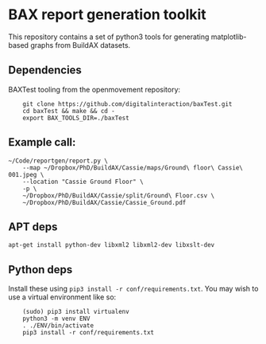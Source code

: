 # BAX report generation toolkit

This repository contains a set of python3 tools for generating matplotlib-based
graphs from BuildAX datasets.

## Dependencies
BAXTest tooling from the openmovement repository:

```
    git clone https://github.com/digitalinteraction/baxTest.git
    cd baxTest && make && cd -
    export BAX_TOOLS_DIR=./baxTest
```

## Example call:
```
~/Code/reportgen/report.py \
	--map ~/Dropbox/PhD/BuildAX/Cassie/maps/Ground\ floor\ Cassie\ 001.jpeg \
	--location "Cassie Ground Floor" \
    -p \
    ~/Dropbox/PhD/BuildAX/Cassie/split/Ground\ Floor.csv \
    ~/Dropbox/PhD/BuildAX/Cassie/Cassie_Ground.pdf
```

## APT deps
`apt-get install python-dev libxml2 libxml2-dev libxslt-dev`

## Python deps
Install these using `pip3 install -r conf/requirements.txt`. You may wish to
use a virtual environment like so:

```
    (sudo) pip3 install virtualenv
    python3 -m venv ENV
    . ./ENV/bin/activate
    pip3 install -r conf/requirements.txt
```

